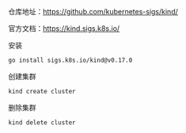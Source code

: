 仓库地址：<https://github.com/kubernetes-sigs/kind/>

官方文档：<https://kind.sigs.k8s.io/>

安装

```bash
go install sigs.k8s.io/kind@v0.17.0
```

创建集群

```bash
kind create cluster
```

删除集群

```bash
kind delete cluster
```

